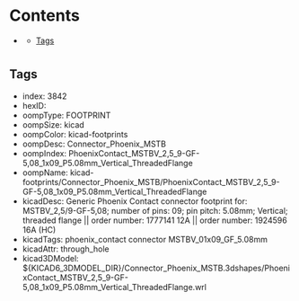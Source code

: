 



Contents
========

* [](#)
	* [Tags](#tags)

# 

## Tags

- index: 3842
- hexID: 
- oompType: FOOTPRINT
- oompSize: kicad
- oompColor: kicad-footprints
- oompDesc: Connector_Phoenix_MSTB
- oompIndex: PhoenixContact_MSTBV_2,5_9-GF-5,08_1x09_P5.08mm_Vertical_ThreadedFlange
- oompName: kicad-footprints/Connector_Phoenix_MSTB/PhoenixContact_MSTBV_2,5_9-GF-5,08_1x09_P5.08mm_Vertical_ThreadedFlange
- kicadDesc: Generic Phoenix Contact connector footprint for: MSTBV_2,5/9-GF-5,08; number of pins: 09; pin pitch: 5.08mm; Vertical; threaded flange || order number: 1777141 12A || order number: 1924596 16A (HC)
- kicadTags: phoenix_contact connector MSTBV_01x09_GF_5.08mm
- kicadAttr: through_hole
- kicad3DModel: ${KICAD6_3DMODEL_DIR}/Connector_Phoenix_MSTB.3dshapes/PhoenixContact_MSTBV_2,5_9-GF-5,08_1x09_P5.08mm_Vertical_ThreadedFlange.wrl
